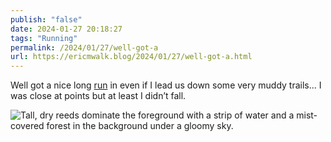 ```yaml
---
publish: "false"
date: 2024-01-27 20:18:27
tags: "Running"
permalink: /2024/01/27/well-got-a
url: https://ericmwalk.blog/2024/01/27/well-got-a.html
---
```


Well got a nice long [run](https://strava.com/activities/10642593125) in even if I lead us down some very muddy trails... I was close at points but at least I didn’t fall.

![Tall, dry reeds dominate the foreground with a strip of water and a mist-covered forest in the background under a gloomy sky.](https://ericmwalk.blog/uploads/2024/img-7677.jpeg)